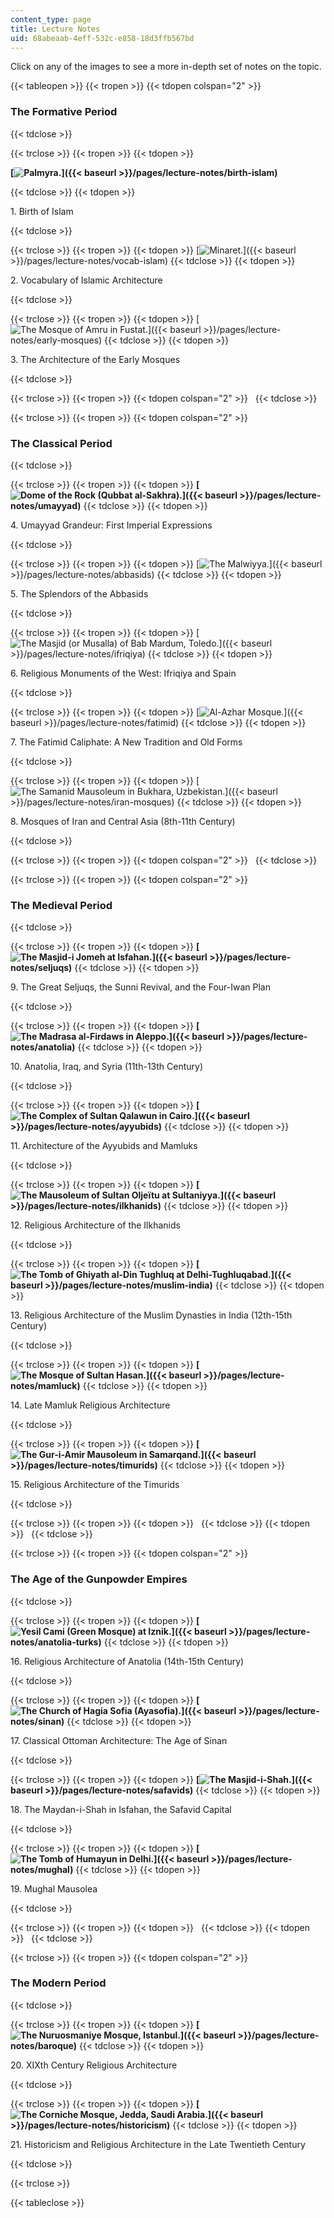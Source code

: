 ```yaml
---
content_type: page
title: Lecture Notes
uid: 68abeaab-4eff-532c-e858-18d3ffb567bd
---
```


Click on any of the images to see a more in-depth set of notes on the topic.

{{< tableopen >}}
{{< tropen >}}
{{< tdopen colspan="2" >}}


### The Formative Period


{{< tdclose >}}

{{< trclose >}}
{{< tropen >}}
{{< tdopen >}}


**[![Palmyra.](/courses/architecture/4-614-religious-architecture-and-islamic-cultures-fall-2002/lecture-notes/1003thumbnail.jpg)]({{< baseurl >}}/pages/lecture-notes/birth-islam)**


{{< tdclose >}}
{{< tdopen >}}


1\. Birth of Islam


{{< tdclose >}}

{{< trclose >}}
{{< tropen >}}
{{< tdopen >}}
[![Minaret.](/courses/architecture/4-614-religious-architecture-and-islamic-cultures-fall-2002/lecture-notes/3007thumbnail.jpg)]({{< baseurl >}}/pages/lecture-notes/vocab-islam)
{{< tdclose >}}
{{< tdopen >}}


2\. Vocabulary of Islamic Architecture


{{< tdclose >}}

{{< trclose >}}
{{< tropen >}}
{{< tdopen >}}
[![The Mosque of Amru in Fustat.](/courses/architecture/4-614-religious-architecture-and-islamic-cultures-fall-2002/lecture-notes/3010thumbnail.jpg)]({{< baseurl >}}/pages/lecture-notes/early-mosques)
{{< tdclose >}}
{{< tdopen >}}


3\. The Architecture of the Early Mosques


{{< tdclose >}}

{{< trclose >}}
{{< tropen >}}
{{< tdopen colspan="2" >}}
 
{{< tdclose >}}

{{< trclose >}}
{{< tropen >}}
{{< tdopen colspan="2" >}}


### The Classical Period


{{< tdclose >}}

{{< trclose >}}
{{< tropen >}}
{{< tdopen >}}
**[![Dome of the Rock (Qubbat al-Sakhra).](/courses/architecture/4-614-religious-architecture-and-islamic-cultures-fall-2002/lecture-notes/1005thumbnail.jpg)]({{< baseurl >}}/pages/lecture-notes/umayyad)**
{{< tdclose >}}
{{< tdopen >}}


4\. Umayyad Grandeur: First Imperial Expressions


{{< tdclose >}}

{{< trclose >}}
{{< tropen >}}
{{< tdopen >}}
[![The Malwiyya.](/courses/architecture/4-614-religious-architecture-and-islamic-cultures-fall-2002/lecture-notes/1015thumbnail.jpg)]({{< baseurl >}}/pages/lecture-notes/abbasids)
{{< tdclose >}}
{{< tdopen >}}


5\. The Splendors of the Abbasids


{{< tdclose >}}

{{< trclose >}}
{{< tropen >}}
{{< tdopen >}}
[![The Masjid (or Musalla) of Bab Mardum, Toledo.](/courses/architecture/4-614-religious-architecture-and-islamic-cultures-fall-2002/lecture-notes/1034thumbnail.jpg)]({{< baseurl >}}/pages/lecture-notes/ifriqiya)
{{< tdclose >}}
{{< tdopen >}}


6\. Religious Monuments of the West: Ifriqiya and Spain


{{< tdclose >}}

{{< trclose >}}
{{< tropen >}}
{{< tdopen >}}
[![Al-Azhar Mosque.](/courses/architecture/4-614-religious-architecture-and-islamic-cultures-fall-2002/lecture-notes/1036thumbnail.jpg)]({{< baseurl >}}/pages/lecture-notes/fatimid)
{{< tdclose >}}
{{< tdopen >}}


7\. The Fatimid Caliphate: A New Tradition and Old Forms


{{< tdclose >}}

{{< trclose >}}
{{< tropen >}}
{{< tdopen >}}
[![The Samanid Mausoleum in Bukhara, Uzbekistan.](/courses/architecture/4-614-religious-architecture-and-islamic-cultures-fall-2002/lecture-notes/1054thumbnail.jpg)]({{< baseurl >}}/pages/lecture-notes/iran-mosques)
{{< tdclose >}}
{{< tdopen >}}


8\. Mosques of Iran and Central Asia (8th-11th Century)


{{< tdclose >}}

{{< trclose >}}
{{< tropen >}}
{{< tdopen colspan="2" >}}
 
{{< tdclose >}}

{{< trclose >}}
{{< tropen >}}
{{< tdopen colspan="2" >}}


### The Medieval Period


{{< tdclose >}}

{{< trclose >}}
{{< tropen >}}
{{< tdopen >}}
**[![The Masjid-i Jomeh at Isfahan.](/courses/architecture/4-614-religious-architecture-and-islamic-cultures-fall-2002/lecture-notes/1059thumbnail.jpg)]({{< baseurl >}}/pages/lecture-notes/seljuqs)**
{{< tdclose >}}
{{< tdopen >}}


9\. The Great Seljuqs, the Sunni Revival, and the Four-Iwan Plan


{{< tdclose >}}

{{< trclose >}}
{{< tropen >}}
{{< tdopen >}}
**[![The Madrasa al-Firdaws in Aleppo.](/courses/architecture/4-614-religious-architecture-and-islamic-cultures-fall-2002/lecture-notes/1074thumbnail.jpg)]({{< baseurl >}}/pages/lecture-notes/anatolia)**
{{< tdclose >}}
{{< tdopen >}}


10\. Anatolia, Iraq, and Syria (11th-13th Century)


{{< tdclose >}}

{{< trclose >}}
{{< tropen >}}
{{< tdopen >}}
**[![The Complex of Sultan Qalawun in Cairo.](/courses/architecture/4-614-religious-architecture-and-islamic-cultures-fall-2002/lecture-notes/1077thumbnail.jpg)]({{< baseurl >}}/pages/lecture-notes/ayyubids)**
{{< tdclose >}}
{{< tdopen >}}


11\. Architecture of the Ayyubids and Mamluks


{{< tdclose >}}

{{< trclose >}}
{{< tropen >}}
{{< tdopen >}}
**[![The Mausoleum of Sultan Oljeïtu at Sultaniyya.](/courses/architecture/4-614-religious-architecture-and-islamic-cultures-fall-2002/lecture-notes/1085thumbnail.jpg)]({{< baseurl >}}/pages/lecture-notes/ilkhanids)**
{{< tdclose >}}
{{< tdopen >}}


12\. Religious Architecture of the Ilkhanids


{{< tdclose >}}

{{< trclose >}}
{{< tropen >}}
{{< tdopen >}}
**[![The Tomb of Ghiyath al-Din Tughluq at Delhi-Tughluqabad.](/courses/architecture/4-614-religious-architecture-and-islamic-cultures-fall-2002/lecture-notes/1097thumbnail.jpg)]({{< baseurl >}}/pages/lecture-notes/muslim-india)**
{{< tdclose >}}
{{< tdopen >}}


13\. Religious Architecture of the Muslim Dynasties in India (12th-15th Century)


{{< tdclose >}}

{{< trclose >}}
{{< tropen >}}
{{< tdopen >}}
**[![The Mosque of Sultan Hasan.](/courses/architecture/4-614-religious-architecture-and-islamic-cultures-fall-2002/lecture-notes/1101thumbnail.jpg)]({{< baseurl >}}/pages/lecture-notes/mamluck)**
{{< tdclose >}}
{{< tdopen >}}


14\. Late Mamluk Religious Architecture


{{< tdclose >}}

{{< trclose >}}
{{< tropen >}}
{{< tdopen >}}
**[![The Gur-i-Amir Mausoleum in Samarqand.](/courses/architecture/4-614-religious-architecture-and-islamic-cultures-fall-2002/lecture-notes/1116thumbnail.jpg)]({{< baseurl >}}/pages/lecture-notes/timurids)**
{{< tdclose >}}
{{< tdopen >}}


15\. Religious Architecture of the Timurids


{{< tdclose >}}

{{< trclose >}}
{{< tropen >}}
{{< tdopen >}}
 
{{< tdclose >}}
{{< tdopen >}}
 
{{< tdclose >}}

{{< trclose >}}
{{< tropen >}}
{{< tdopen colspan="2" >}}


### The Age of the Gunpowder Empires


{{< tdclose >}}

{{< trclose >}}
{{< tropen >}}
{{< tdopen >}}
**[![Yesil Cami (Green Mosque) at Iznik.](/courses/architecture/4-614-religious-architecture-and-islamic-cultures-fall-2002/lecture-notes/1125thumbnail.jpg)]({{< baseurl >}}/pages/lecture-notes/anatolia-turks)**
{{< tdclose >}}
{{< tdopen >}}


16\. Religious Architecture of Anatolia (14th-15th Century)


{{< tdclose >}}

{{< trclose >}}
{{< tropen >}}
{{< tdopen >}}
**[![The Church of Hagia Sofia (Ayasofia).](/courses/architecture/4-614-religious-architecture-and-islamic-cultures-fall-2002/lecture-notes/1133thumbnail.jpg)]({{< baseurl >}}/pages/lecture-notes/sinan)**
{{< tdclose >}}
{{< tdopen >}}


17\. Classical Ottoman Architecture: The Age of Sinan


{{< tdclose >}}

{{< trclose >}}
{{< tropen >}}
{{< tdopen >}}
**[![The Masjid-i-Shah.](/courses/architecture/4-614-religious-architecture-and-islamic-cultures-fall-2002/lecture-notes/2004thumbnail.jpg)]({{< baseurl >}}/pages/lecture-notes/safavids)**
{{< tdclose >}}
{{< tdopen >}}


18\. The Maydan-i-Shah in Isfahan, the Safavid Capital


{{< tdclose >}}

{{< trclose >}}
{{< tropen >}}
{{< tdopen >}}
**[![The Tomb of Humayun in Delhi.](/courses/architecture/4-614-religious-architecture-and-islamic-cultures-fall-2002/lecture-notes/2005thumbnail.jpg)]({{< baseurl >}}/pages/lecture-notes/mughal)**
{{< tdclose >}}
{{< tdopen >}}


19\. Mughal Mausolea


{{< tdclose >}}

{{< trclose >}}
{{< tropen >}}
{{< tdopen >}}
 
{{< tdclose >}}
{{< tdopen >}}
 
{{< tdclose >}}

{{< trclose >}}
{{< tropen >}}
{{< tdopen colspan="2" >}}


### The Modern Period


{{< tdclose >}}

{{< trclose >}}
{{< tropen >}}
{{< tdopen >}}
**[![The Nuruosmaniye Mosque, Istanbul.](/courses/architecture/4-614-religious-architecture-and-islamic-cultures-fall-2002/lecture-notes/2024thumbnail.jpg)]({{< baseurl >}}/pages/lecture-notes/baroque)**
{{< tdclose >}}
{{< tdopen >}}


20\. XIXth Century Religious Architecture


{{< tdclose >}}

{{< trclose >}}
{{< tropen >}}
{{< tdopen >}}
**[![The Corniche Mosque, Jedda, Saudi Arabia.](/courses/architecture/4-614-religious-architecture-and-islamic-cultures-fall-2002/lecture-notes/2042thumbnail.jpg)]({{< baseurl >}}/pages/lecture-notes/historicism)**
{{< tdclose >}}
{{< tdopen >}}


21\. Historicism and Religious Architecture in the Late Twentieth Century


{{< tdclose >}}

{{< trclose >}}

{{< tableclose >}}
